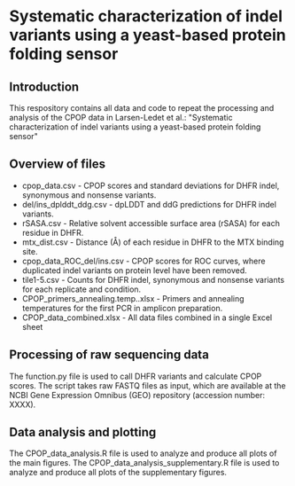 # Systematic characterization of indel variants using a yeast-based protein folding sensor
## Introduction
This respository contains all data and code to repeat the processing and analysis of the CPOP data in Larsen-Ledet et al.: "Systematic characterization of indel variants using a yeast-based protein folding sensor"

## Overview of files
* cpop_data.csv - CPOP scores and standard deviations for DHFR indel, synonymous and nonsense variants.
* del/ins_dplddt_ddg.csv - dpLDDT and ddG predictions for DHFR indel variants.
* rSASA.csv - Relative solvent accessible surface area (rSASA) for each residue in DHFR.
* mtx_dist.csv - Distance (Å) of each residue in DHFR to the MTX binding site.
* cpop_data_ROC_del/ins.csv - CPOP scores for ROC curves, where duplicated indel variants on protein level have been removed.
* tile1-5.csv - Counts for DHFR indel, synonymous and nonsense variants for each replicate and condition.
* CPOP_primers_annealing.temp..xlsx - Primers and annealing temperatures for the first PCR in amplicon preparation.
* CPOP_data_combined.xlsx - All data files combined in a single Excel sheet

## Processing of raw sequencing data
The function.py file is used to call DHFR variants and calculate CPOP scores. The script takes raw FASTQ files as input, which are available at the NCBI Gene Expression Omnibus (GEO) repository (accession number: XXXX).

## Data analysis and plotting
The CPOP_data_analysis.R file is used to analyze and produce all plots of the main figures. The CPOP_data_analysis_supplementary.R file is used to analyze and produce all plots of the supplementary figures.
